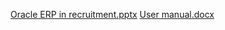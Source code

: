[Oracle ERP in recruitment.pptx](https://github.com/user-attachments/files/17926953/Oracle.ERP.in.recruitment.pptx)
[User manual.docx](https://github.com/user-attachments/files/17926954/User.manual.docx)
